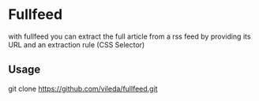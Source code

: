 # Fullfeed

with fullfeed you can extract the full article from a rss feed by providing its URL and an extraction rule (CSS Selector)


## Usage

 git clone https://github.com/vileda/fullfeed.git
